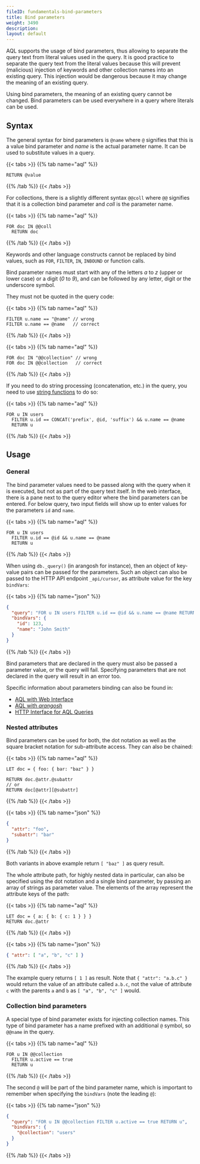 ```yaml
---
fileID: fundamentals-bind-parameters
title: Bind parameters
weight: 3490
description: 
layout: default
---
```

AQL supports the usage of bind parameters, thus allowing to separate the query
text from literal values used in the query. It is good practice to separate the
query text from the literal values because this will prevent (malicious)
injection of keywords and other collection names into an existing query. This
injection would be dangerous because it may change the meaning of an existing
query.

Using bind parameters, the meaning of an existing query cannot be changed. Bind
parameters can be used everywhere in a query where literals can be used.

## Syntax

The general syntax for bind parameters is `@name` where `@` signifies that this
is a value bind parameter and *name* is the actual parameter name. It can be
used to substitute values in a query.

{{< tabs >}}
{{% tab name="aql" %}}
```aql
RETURN @value
```
{{% /tab %}}
{{< /tabs >}}

For collections, there is a slightly different syntax `@@coll` where `@@`
signifies that it is a collection bind parameter and *coll* is the parameter
name.

{{< tabs >}}
{{% tab name="aql" %}}
```aql
FOR doc IN @@coll
  RETURN doc
```
{{% /tab %}}
{{< /tabs >}}

Keywords and other language constructs cannot be replaced by bind values, such
as `FOR`, `FILTER`, `IN`, `INBOUND` or function calls.

Bind parameter names must start with any of the letters *a* to *z* (upper or
lower case) or a digit (*0* to *9*), and can be followed by any letter, digit
or the underscore symbol.

They must not be quoted in the query code:

{{< tabs >}}
{{% tab name="aql" %}}
```aql
FILTER u.name == "@name" // wrong
FILTER u.name == @name   // correct
```
{{% /tab %}}
{{< /tabs >}}

{{< tabs >}}
{{% tab name="aql" %}}
```aql
FOR doc IN "@@collection" // wrong
FOR doc IN @@collection   // correct
```
{{% /tab %}}
{{< /tabs >}}

If you need to do string processing (concatenation, etc.) in the query, you
need to use [string functions](../functions/functions-string) to do so:

{{< tabs >}}
{{% tab name="aql" %}}
```aql
FOR u IN users
  FILTER u.id == CONCAT('prefix', @id, 'suffix') && u.name == @name
  RETURN u
```
{{% /tab %}}
{{< /tabs >}}

## Usage

### General

The bind parameter values need to be passed along with the query when it is
executed, but not as part of the query text itself. In the web interface,
there is a pane next to the query editor where the bind parameters can be
entered. For below query, two input fields will show up to enter values for
the parameters `id` and `name`.

{{< tabs >}}
{{% tab name="aql" %}}
```aql
FOR u IN users
  FILTER u.id == @id && u.name == @name
  RETURN u
```
{{% /tab %}}
{{< /tabs >}}

When using `db._query()` (in arangosh for instance), then an
object of key-value pairs can be passed for the parameters. Such an object
can also be passed to the HTTP API endpoint `_api/cursor`, as attribute
value for the key `bindVars`:

{{< tabs >}}
{{% tab name="json" %}}
```json
{
  "query": "FOR u IN users FILTER u.id == @id && u.name == @name RETURN u",
  "bindVars": {
    "id": 123,
    "name": "John Smith"
  }
}
```
{{% /tab %}}
{{< /tabs >}}

Bind parameters that are declared in the query must also be passed a parameter
value, or the query will fail. Specifying parameters that are not declared in
the query will result in an error too.

Specific information about parameters binding can also be found in:

- [AQL with Web Interface](../how-to-invoke-aql/invocation-with-web-interface)
- [AQL with _arangosh_](../how-to-invoke-aql/invocation-with-arangosh)
- [HTTP Interface for AQL Queries](../../http/aql-query-cursors/)

### Nested attributes

Bind parameters can be used for both, the dot notation as well as the square
bracket notation for sub-attribute access. They can also be chained:

{{< tabs >}}
{{% tab name="aql" %}}
```aql
LET doc = { foo: { bar: "baz" } }

RETURN doc.@attr.@subattr
// or
RETURN doc[@attr][@subattr]
```
{{% /tab %}}
{{< /tabs >}}

{{< tabs >}}
{{% tab name="json" %}}
```json
{
  "attr": "foo",
  "subattr": "bar"
}
```
{{% /tab %}}
{{< /tabs >}}

Both variants in above example return `[ "baz" ]` as query result.

The whole attribute path, for highly nested data in particular, can also be
specified using the dot notation and a single bind parameter, by passing an
array of strings as parameter value. The elements of the array represent the
attribute keys of the path:

{{< tabs >}}
{{% tab name="aql" %}}
```aql
LET doc = { a: { b: { c: 1 } } }
RETURN doc.@attr
```
{{% /tab %}}
{{< /tabs >}}

{{< tabs >}}
{{% tab name="json" %}}
```json
{ "attr": [ "a", "b", "c" ] }
```
{{% /tab %}}
{{< /tabs >}}

The example query returns `[ 1 ]` as result. Note that `{ "attr": "a.b.c" }`
would return the value of an attribute called `a.b.c`, not the value of
attribute `c` with the parents `a` and `b` as `[ "a", "b", "c" ]` would.

### Collection bind parameters

A special type of bind parameter exists for injecting collection names. This
type of bind parameter has a name prefixed with an additional `@` symbol, so
`@@name` in the query.

{{< tabs >}}
{{% tab name="aql" %}}
```aql
FOR u IN @@collection
  FILTER u.active == true
  RETURN u
```
{{% /tab %}}
{{< /tabs >}}

The second `@` will be part of the bind parameter name, which is important to
remember when specifying the `bindVars` (note the leading `@`):

{{< tabs >}}
{{% tab name="json" %}}
```json
{
  "query": "FOR u IN @@collection FILTER u.active == true RETURN u",
  "bindVars": {
    "@collection": "users"
  }
}
```
{{% /tab %}}
{{< /tabs >}}
